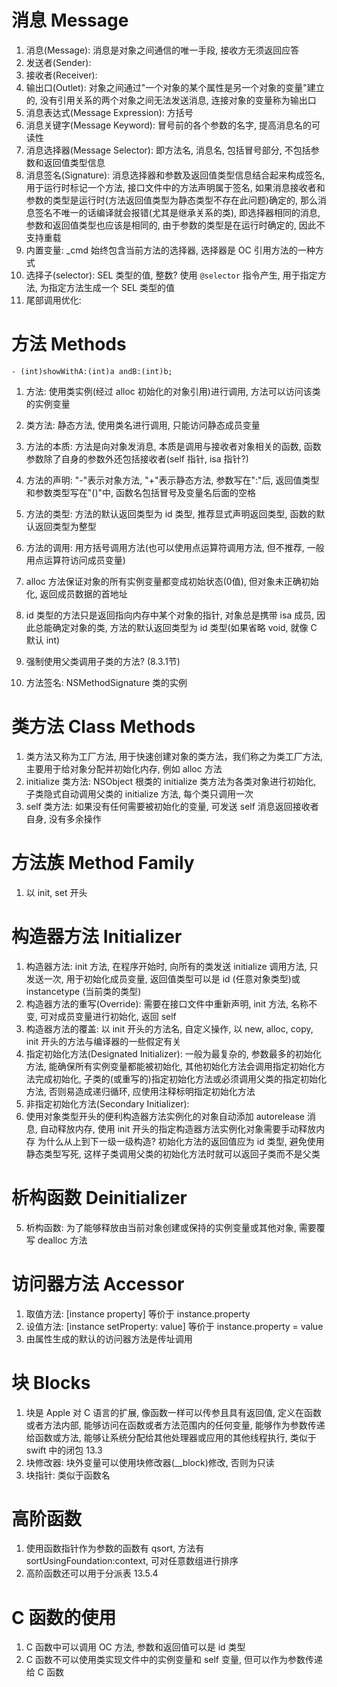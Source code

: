 # 消息 Message

1. 消息(Message): 消息是对象之间通信的唯一手段, 接收方无须返回应答
2. 发送者(Sender):
3. 接收者(Receiver):
2. 输出口(Outlet): 对象之间通过"一个对象的某个属性是另一个对象的变量"建立的, 没有引用关系的两个对象之间无法发送消息, 连接对象的变量称为输出口
3. 消息表达式(Message Expression): 方括号
4. 消息关键字(Message Keyword): 冒号前的各个参数的名字, 提高消息名的可读性
5. 消息选择器(Message Selector): 即方法名, 消息名, 包括冒号部分, 不包括参数和返回值类型信息
5. 消息签名(Signature): 消息选择器和参数及返回值类型信息结合起来构成签名, 用于运行时标记一个方法, 接口文件中的方法声明属于签名, 如果消息接收者和参数的类型是运行时(方法返回值类型为静态类型不存在此问题)确定的, 那么消息签名不唯一的话编译就会报错(尤其是继承关系的类), 即选择器相同的消息, 参数和返回值类型也应该是相同的, 由于参数的类型是在运行时确定的, 因此不支持重载
1. 内置变量: \_cmd 始终包含当前方法的选择器, 选择器是 OC 引用方法的一种方式
1. 选择子(selector): SEL 类型的值, 整数? 使用 `@selector` 指令产生, 用于指定方法, 为指定方法生成一个 SEL 类型的值
2. 尾部调用优化:

# 方法 Methods

`- (int)showWithA:(int)a andB:(int)b;`

1. 方法: 使用类实例(经过 alloc 初始化的对象引用)进行调用, 方法可以访问该类的实例变量
2. 类方法: 静态方法, 使用类名进行调用, 只能访问静态成员变量
3. 方法的本质: 方法是向对象发消息, 本质是调用与接收者对象相关的函数, 函数参数除了自身的参数外还包括接收者(self 指针, isa 指针?)
4. 方法的声明: "-"表示对象方法, "+"表示静态方法, 参数写在":"后, 返回值类型和参数类型写在"()"中, 函数名包括冒号及变量名后面的空格
5. 方法的类型: 方法的默认返回类型为 id 类型, 推荐显式声明返回类型, 函数的默认返回类型为整型
6. 方法的调用: 用方括号调用方法(也可以使用点运算符调用方法, 但不推荐, 一般用点运算符访问成员变量)
7. alloc 方法保证对象的所有实例变量都变成初始状态(0值), 但对象未正确初始化, 返回成员数据的首地址
8. id 类型的方法只是返回指向内存中某个对象的指针, 对象总是携带 isa 成员, 因此总能确定对象的类, 方法的默认返回类型为 id 类型(如果省略 void, 就像 C 默认 int)
9. 强制使用父类调用子类的方法? (8.3.1节)

1. 方法签名: NSMethodSignature 类的实例

# 类方法 Class Methods

1. 类方法又称为工厂方法, 用于快速创建对象的类方法，我们称之为类工厂方法, 主要用于给对象分配并初始化内存, 例如 alloc 方法
2. initialize 类方法: NSObject 根类的 initialize 类方法为各类对象进行初始化, 子类隐式自动调用父类的 initialize 方法, 每个类只调用一次
3. self 类方法: 如果没有任何需要被初始化的变量, 可发送 self 消息返回接收者自身, 没有多余操作

# 方法族 Method Family

1. 以 init, set 开头

# 构造器方法 Initializer

1. 构造器方法: init 方法, 在程序开始时, 向所有的类发送 initialize 调用方法, 只发送一次, 用于初始化成员变量, 返回值类型可以是 id (任意对象类型)或 instancetype (当前类的类型)
2. 构造器方法的重写(Override): 需要在接口文件中重新声明, init 方法, 名称不变, 可对成员变量进行初始化, 返回 self
3. 构造器方法的覆盖: 以 init 开头的方法名, 自定义操作, 以 new, alloc, copy, init 开头的方法与编译器的一些假定有关
4. 指定初始化方法(Designated Initializer): 一般为最复杂的, 参数最多的初始化方法, 能确保所有实例变量都能被初始化, 其他初始化方法会调用指定初始化方法完成初始化, 子类的(或重写的)指定初始化方法或必须调用父类的指定初始化方法, 否则易造成递归循环, 应使用注释标明指定初始化方法
5. 非指定初始化方法(Secondary Initializer):
1. 使用对象类型开头的便利构造器方法实例化的对象自动添加 autorelease 消息, 自动释放内存, 使用 init 开头的指定构造器方法实例化对象需要手动释放内存
为什么从上到下一级一级构造?
初始化方法的返回值应为 id 类型, 避免使用静态类型写死, 这样子类调用父类的初始化方法时就可以返回子类而不是父类

# 析构函数 Deinitializer

5. 析构函数: 为了能够释放由当前对象创建或保持的实例变量或其他对象, 需要覆写 dealloc 方法

# 访问器方法 Accessor

1. 取值方法: [instance property] 等价于 instance.property
2. 设值方法: [instance setProperty: value] 等价于 instance.property = value
3. 由属性生成的默认的访问器方法是传址调用

# 块 Blocks

1. 块是 Apple 对 C 语言的扩展, 像函数一样可以传参且具有返回值, 定义在函数或者方法内部, 能够访问在函数或者方法范围内的任何变量, 能够作为参数传递给函数或方法, 能够让系统分配给其他处理器或应用的其他线程执行, 类似于 swift 中的闭包 13.3
3. 块修改器: 块外变量可以使用块修改器(\_\_block)修改, 否则为只读
5. 块指针: 类似于函数名

# 高阶函数

1. 使用函数指针作为参数的函数有 qsort, 方法有 sortUsingFoundation:context, 可对任意数组进行排序
2. 高阶函数还可以用于分派表 13.5.4

# C 函数的使用

1. C 函数中可以调用 OC 方法, 参数和返回值可以是 id 类型
2. C 函数不可以使用类实现文件中的实例变量和 self 变量, 但可以作为参数传递给 C 函数
